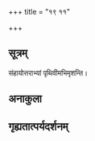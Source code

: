 +++
title = "१९ ११"

+++
## सूत्रम्
संहायोत्तराभ्यां पृथिवीमभिमृशन्ति।
## अनाकुला

## गृह्यतात्पर्यदर्शनम्

